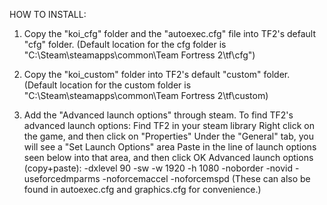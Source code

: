 HOW TO INSTALL:
1. Copy the "koi_cfg" folder and the "autoexec.cfg" file into TF2's default "cfg" folder.
   (Default location for the cfg folder is "C:\Steam\steamapps\common\Team Fortress 2\tf\cfg")

2. Copy the "koi_custom" folder into TF2's default "custom" folder.
   (Default location for the custom folder is "C:\Steam\steamapps\common\Team Fortress 2\tf\custom)

3. Add the "Advanced launch options" through steam.
   To find TF2's advanced launch options:
         Find TF2 in your steam library
         Right click on the game, and then click on "Properties"
         Under the "General" tab, you will see a "Set Launch Options" area
         Paste in the line of launch options seen below into that area, and then click OK
   Advanced launch options (copy+paste):
         -dxlevel 90 -sw -w 1920 -h 1080 -noborder -novid -useforcedmparms -noforcemaccel -noforcemspd
   (These can also be found in autoexec.cfg and graphics.cfg for convenience.)
